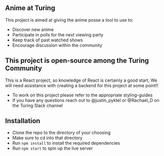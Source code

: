 ## Anime at Turing
This project is aimed at giving the anime posse a tool to use to:
- Discover new anime
- Participate in polls for the next viewing party
- Keep track of past watched shows
- Encourage discussion within the community

## This project is open-source among the Turing Community
This is a React project, so knowledge of React is certainly a good start,
We will need assistance with creating a backend for this project at some point!!

- To work on this project please refer to the appropriate styling-guides
- If you have any questions reach out to @justin_pyktel or @Rachael_D on the Turing Slack channel

## Installation 
- Clone the repo to the directory of your choosing
- Make sure to cd into that directory
- Run `npm install` to install the required dependencies
- Run `npm start` to spin up the live server

